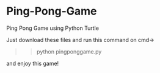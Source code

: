 # Ping-Pong-Game
Ping Pong Game using Python Turtle

Just download these files and run this command on cmd->

>>python pingponggame.py 

and enjoy this game! 




